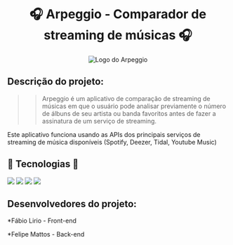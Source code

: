 <h1 align="center"> 🎧 Arpeggio - Comparador de streaming de músicas 🎧 </h1>

<div align="center">

![Logo do Arpeggio](https://github.com/FabioLiriodev/Arpeggio/assets/140852220/f0cebc80-3024-4896-9778-94afe7eaf6ff)
</div>

<h2>Descrição do projeto:</h2>

>>Arpeggio é um aplicativo de comparação de streaming de músicas em que o usuário pode analisar previamente o número de álbuns de seu artista ou banda favoritos antes de fazer a assinatura de um serviço de streaming.

<p>Este aplicativo funciona usando as APIs dos principais serviços de streaming de música disponíveis (Spotify, Deezer, Tidal, Youtube Music)</p>

<h2> 🚀 Tecnologias 🚀</h2>

<div>

<img src="https://img.shields.io/badge/HTML-orange?style=for-the-badge&logo=html5&logoColor=white">
<img src="https://img.shields.io/badge/CSS-blue?&style=for-the-badge&logo=css3&logoColor=white">
<img src="https://img.shields.io/badge/JavaScript-F7DF1E?style=for-the-badge&logo=javascript&logoColor=black">
<img src="https://img.shields.io/badge/OpenAI-white?style=for-the-badge&logo=openai&logoColor=black">
  
</div>

<h2>Desenvolvedores do projeto:</h2>

*Fábio Lirio - Front-end

*Felipe Mattos - Back-end
